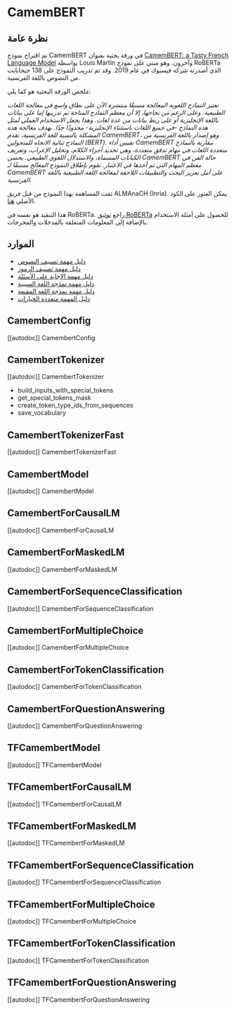 # CamemBERT

## نظرة عامة
تم اقتراح نموذج CamemBERT في ورقة بحثية بعنوان [CamemBERT: a Tasty French Language Model](https://arxiv.org/abs/1911.03894) بواسطة Louis Martin وآخرون. وهو مبني على نموذج RoBERTa الذي أصدرته شركة فيسبوك في عام 2019. وقد تم تدريب النموذج على 138 جيجابايت من النصوص باللغة الفرنسية.

ملخص الورقة البحثية هو كما يلي:

*تعتبر النماذج اللغوية المعالجة مسبقًا منتشرة الآن على نطاق واسع في معالجة اللغات الطبيعية. وعلى الرغم من نجاحها، إلا أن معظم النماذج المتاحة تم تدريبها إما على بيانات باللغة الإنجليزية أو على ربط بيانات من عدة لغات. وهذا يجعل الاستخدام العملي لمثل هذه النماذج -في جميع اللغات باستثناء الإنجليزية- محدودًا جدًا. بهدف معالجة هذه المشكلة بالنسبة للغة الفرنسية، نقدم CamemBERT، وهو إصدار باللغة الفرنسية من النماذج ثنائية الاتجاه للمتحولين (BERT). نقيس أداء CamemBERT مقارنة بالنماذج متعددة اللغات في مهام تدفق متعددة، وهي تحديد أجزاء الكلام، وتحليل الإعراب، وتعريف الكيانات المسماة، والاستدلال اللغوي الطبيعي. يحسن CamemBERT حالة الفن في معظم المهام التي تم أخذها في الاعتبار. نقوم بإطلاق النموذج المعالج مسبقًا لـ CamemBERT على أمل تعزيز البحث والتطبيقات اللاحقة لمعالجة اللغة الطبيعية باللغة الفرنسية.*

تمت المساهمة بهذا النموذج من قبل فريق ALMAnaCH (Inria). يمكن العثور على الكود الأصلي [هنا](https://camembert-model.fr/).

<Tip>

هذا التنفيذ هو نفسه في RoBERTa. راجع [توثيق RoBERTa](roberta) للحصول على أمثلة الاستخدام بالإضافة إلى المعلومات المتعلقة بالمدخلات والمخرجات.

</Tip>

## الموارد

- [دليل مهمة تصنيف النصوص](../tasks/sequence_classification)
- [دليل مهمة تصنيف الرموز](../tasks/token_classification)
- [دليل مهمة الإجابة على الأسئلة](../tasks/question_answering)
- [دليل مهمة نمذجة اللغة السببية](../tasks/language_modeling)
- [دليل مهمة نمذجة اللغة المقنعة](../tasks/masked_language_modeling)
- [دليل المهمة متعددة الخيارات](../tasks/multiple_choice)

## CamembertConfig

[[autodoc]] CamembertConfig

## CamembertTokenizer

[[autodoc]] CamembertTokenizer

- build_inputs_with_special_tokens
- get_special_tokens_mask
- create_token_type_ids_from_sequences
- save_vocabulary

## CamembertTokenizerFast

[[autodoc]] CamembertTokenizerFast

<frameworkcontent>

<pt>

## CamembertModel

[[autodoc]] CamembertModel

## CamembertForCausalLM

[[autodoc]] CamembertForCausalLM

## CamembertForMaskedLM

[[autodoc]] CamembertForMaskedLM

## CamembertForSequenceClassification

[[autodoc]] CamembertForSequenceClassification

## CamembertForMultipleChoice

[[autodoc]] CamembertForMultipleChoice

## CamembertForTokenClassification

[[autodoc]] CamembertForTokenClassification

## CamembertForQuestionAnswering

[[autodoc]] CamembertForQuestionAnswering

</pt>

<tf>

## TFCamembertModel

[[autodoc]] TFCamembertModel

## TFCamembertForCausalLM

[[autodoc]] TFCamembertForCausalLM

## TFCamembertForMaskedLM

[[autodoc]] TFCamembertForMaskedLM

## TFCamembertForSequenceClassification

[[autodoc]] TFCamembertForSequenceClassification

## TFCamembertForMultipleChoice

[[autodoc]] TFCamembertForMultipleChoice

## TFCamembertForTokenClassification

[[autodoc]] TFCamembertForTokenClassification

## TFCamembertForQuestionAnswering

[[autodoc]] TFCamembertForQuestionAnswering

</tf>

</frameworkcontent>